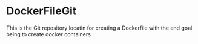 # DockerFileGit
This is the Git repository locatin for creating a Dockerfile with the end goal being to create docker containers
